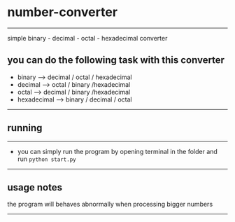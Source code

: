 # number-converter
---
simple binary - decimal - octal - hexadecimal converter

you  can do the following task with this converter
---
* binary -->  decimal / octal / hexadecimal
* decimal --> octal   / binary /hexadecimal
* octal -->   decimal / binary /hexadecimal
* hexadecimal --> binary / decimal / octal
---


## running
***
- you can simply run the program by opening terminal in the folder and run `python start.py`
---

## usage notes

the program will behaves abnormally when processing bigger numbers

---


